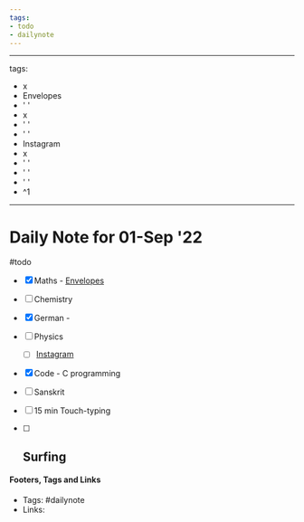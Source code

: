 ```yaml
---
tags:
- todo
- dailynote
---
```


---
tags:
- x
- Envelopes
- ' '
- x
- ' '
- ' '
- Instagram
- x
- ' '
- ' '
- ' '
- ^1
---

# Daily Note for 01-Sep '22
#todo
- [x] Maths - [Envelopes](https://www.youtube.com/watch?v=fJWnA4j0_ho)
- [ ] Chemistry
- [x] German - 
- [ ] Physics
	- [ ] [Instagram](https://www.instagram.com/physics.infographics/)
- [x] Code - C programming
- [ ] Sanskrit
- [ ] 15 min Touch-typing
- [ ] Surfing
	-  


#### Footers, Tags and Links
- Tags: #dailynote 
- Links: 

[^1]:
